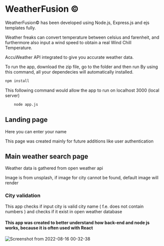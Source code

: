# WeatherFusion ©️

WeatherFusion©️ has been developed using Node.js, Express.js and ejs templates fully.

Weather freaks can convert temperature between celsius and farenheit, and furthermore also input a wind speed to obtain a real Wind Chill Temperature.

AccuWeather API integrated to give you accurate weather data.



To run the app, download the zip file, go to the folder and then run
By using this command, all your dependecies will automatically installed.
```bash
npm install
```
This following command would allow the app to run on localhost 3000 (local server)
```bash
    node app.js
```


## Landing page

Here you can enter your name

This page was created mainly for future additions like user authentication

## Main weather search page

Weather data is gathered from open weather api

Image is from unsplash, if image for city cannot be found, default image will render

### City validation

This app checks if input city is valid city name ( f.e. does not contain numbers ) and checks if it exist in open weather database

#### This app was created to better understand how back-end and node js works, because it is often used with React

![Screenshot from 2022-08-16 00-32-38](https://user-images.githubusercontent.com/84873873/186787336-35310d4e-cc1e-4b15-b632-e04d6d593ef4.png)
